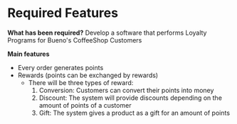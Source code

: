 # Required Features

**What has been required?**
Develop a software that performs Loyalty Programs for Bueno's CoffeeShop Customers

**Main features**
- Every order generates points
- Rewards (points can be exchanged by rewards)
    - There will be three types of reward:
        1. Conversion: Customers can convert their points into money
        2. Discount: The system will provide discounts depending on the amount of points of a customer
        3. Gift: The system gives a product as a gift for an amount of points
